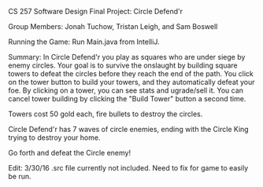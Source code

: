 CS 257 Software Design Final Project: Circle Defend'r

Group Members:
Jonah Tuchow, Tristan Leigh, and Sam Boswell

Running the Game:
Run Main.java from IntelliJ.

Summary:
In Circle Defend'r you play as squares who are under siege by enemy circles. Your
goal is to survive the onslaught by building square towers to defeat the circles
before they reach the end of the path. You click on the tower button to build your
towers, and they automatically defeat your foe. By clicking on a tower, you can 
see stats and ugrade/sell it. You can cancel tower building by clicking the 
"Build Tower" button a second time.

Towers cost 50 gold each, fire bullets to destroy the circles.

Circle Defend'r has 7 waves of circle enemies, ending with the Circle King trying 
to destroy your home.

Go forth and defeat the Circle enemy!

Edit: 3/30/16
.src file currently not included. Need to fix for game to easily be run.
